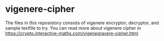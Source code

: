 # vigenere-cipher


The files in this reposistory consists of vigenere encryptor, decryptor, and sample textfile to try. 
You can read more about vigenere cipher in https://crypto.interactive-maths.com/vigenegravere-cipher.html
